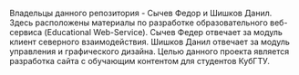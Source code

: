 Владельцы данного репозитория - Сычев Федор и Шишков Данил.
Здесь расположены материалы по разработке  образовательного веб-сервиса (Educational Web-Service).
Сычев Федер отвечает за модуль клиент северного взаимодействия.
Шишков Данил отвечает за модуль управления и графического дизайна.
Целью данного проекта является разработка сайта с обучающим контентом для студентов КубГТУ.